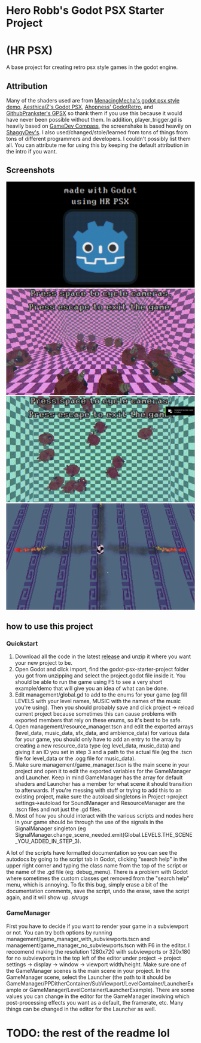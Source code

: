 # Hero Robb's Godot PSX Starter Project
# (HR PSX)
A base project for creating retro psx style games in the godot engine.

## Attribution
Many of the shaders used are from [MenacingMecha's godot psx style demo](https://github.com/MenacingMecha/godot-psx-style-demo/tree/master/shaders), [AesthicalZ's Godot PSX](https://github.com/AestheticalZ/godot-psx), [Ahopness' GodotRetro](https://github.com/Ahopness/GodotRetro), and [GithubPrankster's GPSX](https://github.com/GithubPrankster/gpsx) so thank them if you use this because it would have never been possible without them. In addition, player_trigger.gd is heavily based on [GameDev Compass](https://github.com/Reun-Media/gamedev-compass), the screenshake is based heavily on [ShaggyDev's](https://shaggydev.com/2022/02/23/screen-shake-godot/).
I also used/changed/stole/learned from tons of things from tons of different programmers and developers. I couldn't possibly list them all.
You can attribute me for using this by keeping the default attribution in the intro if you want.

## Screenshots
![screenshot1](readme_screenshots/Screenshot1.png?raw=true)
![screenshot2](readme_screenshots/Screenshot2.png?raw=true)
![screenshot3 lol this one has a screen capture notification](readme_screenshots/Screenshot3.png?raw=true)
![screenshot4](readme_screenshots/Screenshot4.png?raw=true)


## how to use this project

### Quickstart
1. Download all the code in the latest [release](https://github.com/HeroRobb/godot-psx-starter-project/releases) and unzip it where you want your new project to be.
2. Open Godot and click import, find the godot-psx-starter-project folder you got from unzipping and select the project.godot file inside it. You should be able to run the game using F5 to see a very short example/demo that will give you an idea of what can be done.
3. Edit management/global.gd to add to the enums for your game (eg fill LEVELS with your level names, MUSIC with the names of the music you're using). Then you should probably save and click project -> reload current project because sometimes this can cause problems with exported members that rely on these enums, so it's best to be safe.
4. Open management/resource_manager.tscn and edit the exported arrays (level_data, music_data, sfx_data, and ambience_data) for various data for your game, you should only have to add an
entry to the array by creating a new resource_data type (eg level_data, music_data) and giving it an ID you set in step 3 and a path to the actual file (eg the .tscn file for level_data or the .ogg file for music_data).
5. Make sure management/game_manager.tscn is the main scene in your project and open it to edit the exported variables for the GameManager and Launcher. Keep in mind GameManager has the array for default shaders and Launcher has a member for what scene it should transition to afterwards. If you're messing with stuff or trying to add this to an existing project, make sure the autoload singletons in Project->project settings->autoload for SoundManager and ResourceManager are the .tscn files and not just the .gd files.
6. Most of how you should interact with the various scripts and nodes here in your game should be through the use of the signals in the SignalManager singleton (eg SignalManager.change_scene_needed.emit(Global.LEVELS.THE_SCENE_YOU_ADDED_IN_STEP_3).


A lot of the scripts have formatted documentation so you can see the autodocs by going to the script tab in Godot, clicking "search help" in the upper right corner and typing the class name from the top of the script or the name of the .gd file (eg: debug_menu). There is a problem with Godot where sometimes the custom classes get removed from the "search help" menu, which is annoying. To fix this bug, simply erase a bit of the documentation comments, save the script, undo the erase, save the script again, and it will show up. *shrugs*


### GameManager
First you have to decide if you want to render your game in a subviewport or not. You can try both options by running management/game_manager_with_subviewports.tscn and management/game_manager_no_subviewports.tscn with F6 in the editor. I reccomend making the resolution 1280x720 with subviewports or 320x180 for no subviewports in the top left of the editor under project -> project settings -> display -> window -> viewport width/height. Make sure one of the GameManager scenes is the main scene in your project. In the GameManager scene, select the Launcher (the path to it should be GameManager/PPDitherContainer/SubViewport/LevelContainer/LauncherExample or GameManager/LevelContainer/LauncherExample). There are some values you can change in the editor for the GameManager involving which post-processing effects you want as a default, the framerate, etc. Many things can be changed in the editor for the Launcher as well.

# TODO: the rest of the readme lol
